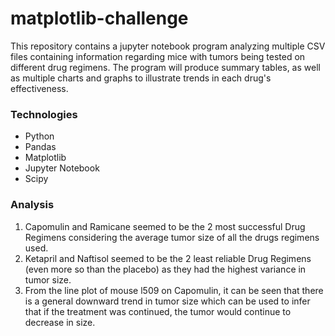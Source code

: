 # matplotlib-challenge
This repository contains a jupyter notebook program analyzing multiple CSV files containing information regarding mice with tumors being tested on different drug regimens. The program will produce summary tables, as well as multiple charts and graphs to illustrate trends in each drug's effectiveness.

### Technologies
* Python
* Pandas
* Matplotlib
* Jupyter Notebook
* Scipy

### Analysis
1. Capomulin and Ramicane seemed to be the 2 most successful Drug Regimens considering the average tumor size of all the drugs regimens used.
2. Ketapril and Naftisol seemed to be the 2 least reliable Drug Regimens (even more so than the placebo) as they had the highest variance in tumor size.
3. From the line plot of mouse l509 on Capomulin, it can be seen that there is a general downward trend in tumor size which can be used to infer that if the treatment was continued, the tumor would continue to decrease in size.
